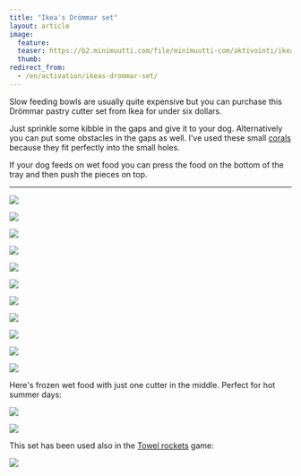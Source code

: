 ```yaml
---
title: "Ikea's Drömmar set"
layout: article
image:
  feature:
  teaser: https://b2.minimuutti.com/file/minimuutti-com/aktivointi/ikean-drommar-muotit/DS16238-245px.jpg
  thumb:
redirect_from:
  - /en/activation/ikeas-drommar-set/
---
```


Slow feeding bowls are usually quite expensive but you can purchase this Drömmar pastry cutter set from Ikea for under six dollars.

Just sprinkle some kibble in the gaps and give it to your dog. Alternatively you can put some obstacles in the gaps as well. I've used these small [corals](/en/brain-games/corals/) because they fit perfectly into the small holes.

If your dog feeds on wet food you can press the food on the bottom of the tray and then push the pieces on top.

---

[![](https://b2.minimuutti.com/file/minimuutti-com/aktivointi/ikean-drommar-muotit/DS16145-800px.jpg)](https://dl.dropboxusercontent.com/sh/ea1wtnz7z734o12/AADOvTLY8nvMByn46mqXHvxEa/aktivointi/ikean-drommar-muotit/DS16145.jpg)

[![](https://b2.minimuutti.com/file/minimuutti-com/aktivointi/ikean-drommar-muotit/DS16153-800px.jpg)](https://dl.dropboxusercontent.com/sh/ea1wtnz7z734o12/AAAL1y8diHI2AGhASVvlHSYQa/aktivointi/ikean-drommar-muotit/DS16153.jpg)

[![](https://b2.minimuutti.com/file/minimuutti-com/aktivointi/ikean-drommar-muotit/DS16174-800px.jpg)](https://dl.dropboxusercontent.com/sh/ea1wtnz7z734o12/AAD2wh1Ugpy62jxn5iPjrgBMa/aktivointi/ikean-drommar-muotit/DS16174.jpg)

[![](https://b2.minimuutti.com/file/minimuutti-com/aktivointi/ikean-drommar-muotit/DS16199-800px.jpg)](https://dl.dropboxusercontent.com/sh/ea1wtnz7z734o12/AAB7DuyUDtvK7VZ2yMfvZfpSa/aktivointi/ikean-drommar-muotit/DS16199.jpg)

[![](https://b2.minimuutti.com/file/minimuutti-com/aktivointi/ikean-drommar-muotit/DS16228-800px.jpg)](https://dl.dropboxusercontent.com/sh/ea1wtnz7z734o12/AAAd4oZ-V_rrFuD2INmuoLVRa/aktivointi/ikean-drommar-muotit/DS16228.jpg)

[![](https://b2.minimuutti.com/file/minimuutti-com/aktivointi/ikean-drommar-muotit/DS16238-800px.jpg)](https://dl.dropboxusercontent.com/sh/ea1wtnz7z734o12/AABlA2fVPnCBSlEiavZrR9bKa/aktivointi/ikean-drommar-muotit/DS16238.jpg)

[![](https://b2.minimuutti.com/file/minimuutti-com/aktivointi/ikean-drommar-muotit/DS16239-800px.jpg)](https://dl.dropboxusercontent.com/sh/ea1wtnz7z734o12/AADwyrzohTRdhovLqGj_QAara/aktivointi/ikean-drommar-muotit/DS16239.jpg)

[![](https://b2.minimuutti.com/file/minimuutti-com/aktivointi/ikean-drommar-muotit/DS16258-800px.jpg)](https://dl.dropboxusercontent.com/sh/ea1wtnz7z734o12/AAAUq5pWTqnq_f12uNOffiqda/aktivointi/ikean-drommar-muotit/DS16258.jpg)

[![](https://b2.minimuutti.com/file/minimuutti-com/aktivointi/ikean-drommar-muotit/DS16263-800px.jpg)](https://dl.dropboxusercontent.com/sh/ea1wtnz7z734o12/AADzmhVus7NWt_hJvVfhwfjDa/aktivointi/ikean-drommar-muotit/DS16263.jpg)

[![](https://b2.minimuutti.com/file/minimuutti-com/aktivointi/ajanvietetta-toipilaalle/DS37739-800px.jpg)](https://dl.dropboxusercontent.com/sh/ea1wtnz7z734o12/AAAzJYUJNNARrcDxTwhJwGuma/aktivointi/ajanvietetta-toipilaalle/DS37739.jpg)

[![](https://b2.minimuutti.com/file/minimuutti-com/aktivointi/ajanvietetta-toipilaalle/DS37744-800px.jpg)](https://dl.dropboxusercontent.com/sh/ea1wtnz7z734o12/AACzwuI1ZerlPUNbWO-mtCbWa/aktivointi/ajanvietetta-toipilaalle/DS37744.jpg)

Here's frozen wet food with just one cutter in the middle. Perfect for hot summer days:

[![](https://b2.minimuutti.com/file/minimuutti-com/aktivointi/ikean-drommar-muotit/DS60168-800px.jpg)](https://dl.dropboxusercontent.com/sh/ea1wtnz7z734o12/AAAQ2uhciVo69P2_npHlpeKCa/aktivointi/ikean-drommar-muotit/DS60168.jpg)

[![](https://b2.minimuutti.com/file/minimuutti-com/aktivointi/ikean-drommar-muotit/DS60181-800px.jpg)](https://dl.dropboxusercontent.com/sh/ea1wtnz7z734o12/AACcsBymqzAcNKEWD0kWCEwGa/aktivointi/ikean-drommar-muotit/DS60181.jpg)

This set has been used also in the [Towel rockets](/en/brain-games/towel-rockets/) game:

[![](https://b2.minimuutti.com/file/minimuutti-com/aktivointi/pyyheraketit/DS41785-800px.jpg)](/en/brain-games/towel-rockets/)
